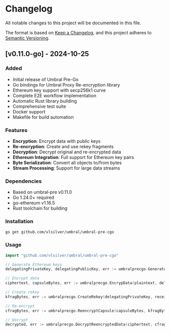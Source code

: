 # Changelog

All notable changes to this project will be documented in this file.

The format is based on [Keep a Changelog](https://keepachangelog.com/en/1.0.0/),
and this project adheres to [Semantic Versioning](https://semver.org/spec/v2.0.0.html).

## [v0.11.0-go] - 2024-10-25

### Added
- Initial release of Umbral Pre-Go
- Go bindings for Umbral Proxy Re-encryption library
- Ethereum key support with secp256k1 curve
- Complete E2E workflow implementation
- Automatic Rust library building
- Comprehensive test suite
- Docker support
- Makefile for build automation

### Features
- **Encryption**: Encrypt data with public keys
- **Re-encryption**: Create and use rekey fragments
- **Decryption**: Decrypt original and re-encrypted data
- **Ethereum Integration**: Full support for Ethereum key pairs
- **Byte Serialization**: Convert all objects to/from bytes
- **Stream Processing**: Support for large data streams

### Dependencies
- Based on umbral-pre v0.11.0
- Go 1.24.0+ required
- go-ethereum v1.16.5
- Rust toolchain for building

### Installation
```bash
go get github.com/vlsilver/umbral/umbral-pre-cgo
```

### Usage
```go
import "github.com/vlsilver/umbral/umbral-pre-cgo"

// Generate Ethereum keys
delegatingPrivateKey, delegatingPublicKey, err := umbralprecgo.GenerateEthereumKeyPair()

// Encrypt data
ciphertext, capsuleBytes, err := umbralprecgo.EncrypData(plaintext, delegatingPublicKey)

// Create rekey
kfragBytes, err := umbralprecgo.CreateRekey(delegatingPrivateKey, receivingPublicKey, 1)

// Re-encrypt
cfragBytes, err := umbralprecgo.ReencryptCapsule(capsuleBytes, kfragBytes, ...)

// Decrypt
decrypted, err := umbralprecgo.DecryptReencryptedData(ciphertext, cfragBytes, ...)
```
